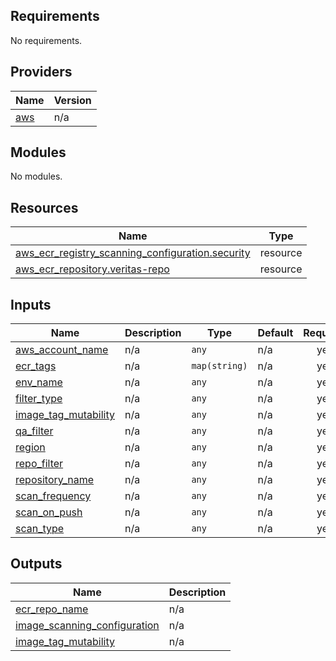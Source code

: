 <!-- BEGIN_TF_DOCS -->
## Requirements

No requirements.

## Providers

| Name | Version |
|------|---------|
| <a name="provider_aws"></a> [aws](#provider\_aws) | n/a |

## Modules

No modules.

## Resources

| Name | Type |
|------|------|
| [aws_ecr_registry_scanning_configuration.security](https://registry.terraform.io/providers/hashicorp/aws/latest/docs/resources/ecr_registry_scanning_configuration) | resource |
| [aws_ecr_repository.veritas-repo](https://registry.terraform.io/providers/hashicorp/aws/latest/docs/resources/ecr_repository) | resource |

## Inputs

| Name | Description | Type | Default | Required |
|------|-------------|------|---------|:--------:|
| <a name="input_aws_account_name"></a> [aws\_account\_name](#input\_aws\_account\_name) | n/a | `any` | n/a | yes |
| <a name="input_ecr_tags"></a> [ecr\_tags](#input\_ecr\_tags) | n/a | `map(string)` | n/a | yes |
| <a name="input_env_name"></a> [env\_name](#input\_env\_name) | n/a | `any` | n/a | yes |
| <a name="input_filter_type"></a> [filter\_type](#input\_filter\_type) | n/a | `any` | n/a | yes |
| <a name="input_image_tag_mutability"></a> [image\_tag\_mutability](#input\_image\_tag\_mutability) | n/a | `any` | n/a | yes |
| <a name="input_qa_filter"></a> [qa\_filter](#input\_qa\_filter) | n/a | `any` | n/a | yes |
| <a name="input_region"></a> [region](#input\_region) | n/a | `any` | n/a | yes |
| <a name="input_repo_filter"></a> [repo\_filter](#input\_repo\_filter) | n/a | `any` | n/a | yes |
| <a name="input_repository_name"></a> [repository\_name](#input\_repository\_name) | n/a | `any` | n/a | yes |
| <a name="input_scan_frequency"></a> [scan\_frequency](#input\_scan\_frequency) | n/a | `any` | n/a | yes |
| <a name="input_scan_on_push"></a> [scan\_on\_push](#input\_scan\_on\_push) | n/a | `any` | n/a | yes |
| <a name="input_scan_type"></a> [scan\_type](#input\_scan\_type) | n/a | `any` | n/a | yes |

## Outputs

| Name | Description |
|------|-------------|
| <a name="output_ecr_repo_name"></a> [ecr\_repo\_name](#output\_ecr\_repo\_name) | n/a |
| <a name="output_image_scanning_configuration"></a> [image\_scanning\_configuration](#output\_image\_scanning\_configuration) | n/a |
| <a name="output_image_tag_mutability"></a> [image\_tag\_mutability](#output\_image\_tag\_mutability) | n/a |
<!-- END_TF_DOCS -->